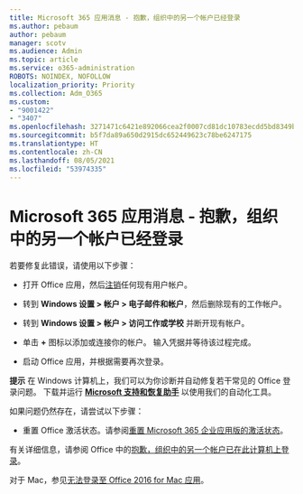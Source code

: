 ```yaml
---
title: Microsoft 365 应用消息 - 抱歉，组织中的另一个帐户已经登录
ms.author: pebaum
author: pebaum
manager: scotv
ms.audience: Admin
ms.topic: article
ms.service: o365-administration
ROBOTS: NOINDEX, NOFOLLOW
localization_priority: Priority
ms.collection: Adm_O365
ms.custom:
- "9001422"
- "3407"
ms.openlocfilehash: 3271471c6421e892066cea2f0007cd81dc10783ecdd5bd8349bbe298a31990ab
ms.sourcegitcommit: b5f7da89a650d2915dc652449623c78be6247175
ms.translationtype: HT
ms.contentlocale: zh-CN
ms.lasthandoff: 08/05/2021
ms.locfileid: "53974335"
---
```

# <a name="microsoft-365-apps-message---sorry-another-account-from-your-organization-is-already-signed-in"></a>Microsoft 365 应用消息 - 抱歉，组织中的另一个帐户已经登录

若要修复此错误，请使用以下步骤：

- 打开 Office 应用，然后[注销](https://support.office.com/article/sign-out-of-office-5a20dc11-47e9-4b6f-945d-478cb6d92071)任何现有用户帐户。

- 转到 **Windows 设置 > 帐户 > 电子邮件和帐户**，然后删除现有的工作帐户。

- 转到 **Windows 设置 > 帐户 > 访问工作或学校** 并断开现有帐户。 

- 单击 **+** 图标以添加或连接你的帐户。 输入凭据并等待该过程完成。

- 启动 Office 应用，并根据需要再次登录。 

**提示** 在 Windows 计算机上，我们可以为你诊断并自动修复若干常见的 Office 登录问题。 下载并运行 **[Microsoft 支持和恢复助手](https://aka.ms/SaRA-OfficeSignInScenario)** 以使用我们的自动化工具。

如果问题仍然存在，请尝试以下步骤： 

- 重置 Office 激活状态。请参阅[重置 Microsoft 365 企业应用版的激活状态](https://docs.microsoft.com/office365/troubleshoot/activation/reset-office-365-proplus-activation-state)。

有关详细信息，请参阅 Office 中的[抱歉，组织中的另一个帐户已在此计算机上登录](https://docs.microsoft.com/office/troubleshoot/error-messages/another-account-already-signed-in)。

对于 Mac，参见[无法登录至 Office 2016 for Mac 应用](https://docs.microsoft.com/office365/troubleshoot/authentication/sign-in-to-office-2016-for-mac-fail)。
